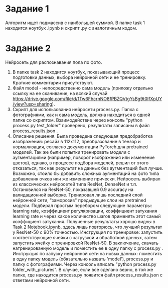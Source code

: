 # Задание 1
Алгоритм ищет подмассив с наибольшей суммой.
В папке task 1 находится ноутбук .ipynb и скрипт .py с аналогичным кодом.

# Задание 2
Нейросеть для распознавания пола по фото.
1. В папке task 2 находится ноутбук, показывающий процесс подготовки данных, выбора нейронной сети и ее тренировку. Краткие комментарии присутствуют.
2. Файл model - непосредственно сама модель (приложу отдельно ссылку на ее скачивание, на всякий случай https://drive.google.com/file/d/1Tw6FhcrnNO8fPBZQVtgYsBg9t0IfXpUY/view?usp=sharing).
3. Скрипт для использования нейросети process.py. Папка с фотографиями, как и сама модель, должна находиться в одной папке со скриптом. Взаимодействие через консоль "python process.py test_folder" проверено, результаты записаны в файл process_results.json .
4. Описание решения. Была проведена следующая предобработка изображений: ресайз в 112х112, преобразование в тензор и нормализация, согласно документации PyTorch для pretrained моделей. Так же были попытки тренировать модели с аугментациями (например, поворот изображения или изменение цветов), однако, в процессе подбора моделей, решил от этого отказаться, так как результат на данных без аугментаций был лучше. Возможно, стоило бы добавить сложных аугментаций на фото типа добавления очков или же изменение прически. Нейросеть выбирал из классических нейросетей типа ResNet, DenseNet и т.п. Остановился на ResNet-50, показавшей 0.9 accuracy на валидационной выборке. Тренировал лишь последний слой нейронной сети, "заморозив" предыдущие слои на pretrained модели. Подбирал простым перебором следующие параметры: learning rate, коэффициент регуляризации, коэффициент затухания learning rate и через какое количество шагов применять этот самый коэффициент затухания. Полученные результаты хорошо видны в Task 2 Notebook.ipynb, здесь лишь повторюсь, что лучший результат у ResNet-50 с 90% точностью.
Инструкция по тренировке: запустить соответствующие ячейки с загрузкой и обработкой данных, затем запустить ячейку с тренировкой ResNet-50. В заключение, скачать натренированную модель и поместить ее в одну папку с process.py .
Инструкция по запуску нейронной сети на новых данных: поместить в одну папку модель (обязательно назвать 'model'), process.py и папку с фотографиями. Через консоль вписать "python process.py folder_with_pictures". В случае, если все сделано верно, в той же папке, где находится process.py появится файл process_results.json с ответами нейронной сети.
